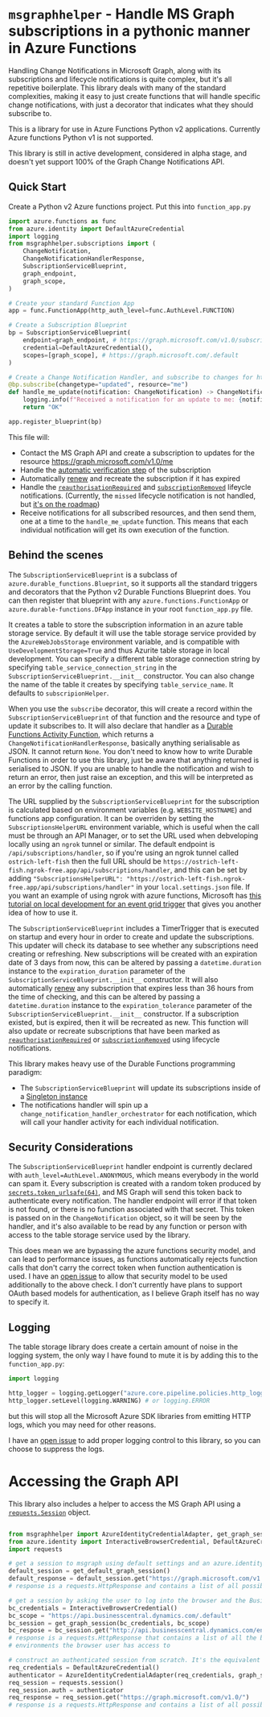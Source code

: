 # `msgraphhelper` - Handle MS Graph subscriptions in a pythonic manner in Azure Functions

Handling Change Notifications in Microsoft Graph, along with its subscriptions and lifecycle notifications is quite complex, but it's all repetitive boilerplate. This library deals with many of the standard complexities, making it easy to just create functions that will handle specific change notifications, with just a decorator that indicates what they should subscribe to.

This is a library for use in Azure Functions Python v2 applications. Currently Azure functions Python v1 is not supported.

This library is still in active development, considered in alpha stage, and doesn't yet support 100% of the Graph Change Notifications API.

## Quick Start

Create a Python v2 Azure functions project. Put this into `function_app.py`

```python
import azure.functions as func
from azure.identity import DefaultAzureCredential
import logging
from msgraphhelper.subscriptions import (
    ChangeNotification,
    ChangeNotificationHandlerResponse,
    SubscriptionServiceBlueprint,
    graph_endpoint,
    graph_scope,
)

# Create your standard Function App
app = func.FunctionApp(http_auth_level=func.AuthLevel.FUNCTION)

# Create a Subscription Blueprint
bp = SubscriptionServiceBlueprint(
    endpoint=graph_endpoint, # https://graph.microsoft.com/v1.0/subscriptions/
    credential=DefaultAzureCredential(),
    scopes=[graph_scope], # https://graph.microsoft.com/.default
)

# Create a Change Notification Handler, and subscribe to changes for https://graph.microsoft.com/v1.0/me
@bp.subscribe(changetype="updated", resource="me")
def handle_me_update(notification: ChangeNotification) -> ChangeNotificationHandlerResponse:
    logging.info(f"Received a notification for an update to me: {notification}")
    return "OK"

app.register_blueprint(bp)
```

This file will:

- Contact the MS Graph API and create a subscription to updates for the resource https://graph.microsoft.com/v1.0/me
- Handle the [automatic verification step](https://learn.microsoft.com/en-us/graph/change-notifications-delivery-webhooks?tabs=http#notificationurl-validation) of the subscription
- Automatically [renew](https://learn.microsoft.com/en-us/graph/change-notifications-delivery-webhooks?tabs=http#renew-a-subscription) and recreate the subscription if it has expired
- Handle the [`reauthorisationRequired`](https://learn.microsoft.com/en-us/graph/change-notifications-lifecycle-events?tabs=http#responding-to-reauthorizationrequired-notifications) and [`subscriptionRemoved`](https://learn.microsoft.com/en-us/graph/change-notifications-lifecycle-events?tabs=http#responding-to-subscriptionremoved-notifications) lifeycle notifications. (Currently, the `missed` lifecycle notification is not handled, but [it's on the roadmap](https://github.com/metamoof/azure-functions-graphhelper/issues/2))
- Receive notifications for all subscribed resources, and then send them, one at a time to the `handle_me_update` function. This means that each individual notification will get its own execution of the function.

## Behind the scenes

The `SubscriptionServiceBlueprint` is a subclass of `azure.durable_functions.Blueprint`, so it supports all the standard triggers and decorators that the Python v2 Durable Functions Blueprint does. You can then register that blueprint with any `azure.functions.FunctionApp` or `azure.durable-functions.DFApp` instance in your root `function_app.py` file.

It creates a table to store the subscription information in an azure table storage service. By default it will use the table storage service provided by the `AzureWebJobsStorage` environment variable, and is compatible with `UseDevelopmentStorage=True` and thus Azurite table storage in local development. You can specify a different table storage connection string by specifying `table_service_connection_string` in the `SubscriptionServiceBlueprint.__init__` constructor. You can also change the name of the table it creates by specifying `table_service_name`. It defaults to `subscripionHelper`.

When you use the `subscribe` decorator, this will create a record within the `SubscriptionServiceBlueprint` of that function and the resource and type of update it subscribes to. It will also declare that handler as a [Durable Functions Activity Function](https://learn.microsoft.com/en-us/azure/azure-functions/durable/durable-functions-types-features-overview#activity-functions), which returns a `ChangeNotificationHandlerResponse`, basically anything serialisable as JSON. It cannot return `None`. You don't need to know how to write Durable Functions in order to use this library, just be aware that anything returned is serialised to JSON. If you are unable to handle the notification and wish to return an error, then just raise an exception, and this will be interpreted as an error by the calling function.

The URL supplied by the `SubscriptionServiceBlueprint` for the subscription is calculated based on environment variables (e.g. `WEBSITE_HOSTNAME`) and functions app configuration. It can be overriden by setting the `SubscriptionsHelperURL` environment variable, which is useful when the call must be through an API Manager, or to set the URL used when debveloping locally using an `ngrok` tunnel or similar. The default endpoint is `/api/subscriptions/handler`, so if you're using an ngrok tunnel called `ostrich-left-fish` then the full URL should be `https://ostrich-left-fish.ngrok-free.app/api/subscriptions/handler`, and this can be set by adding `"SubscriptionsHelperURL": "https://ostrich-left-fish.ngrok-free.app/api/subscriptions/handler"` in your `local.settings.json` file. If you want an example of using ngrok with azure functions, Microsoft has [this tutorial on local development for an event grid trigger](https://learn.microsoft.com/en-us/azure/azure-functions/functions-event-grid-blob-trigger?tabs=isolated-process%2Cnodejs-v4&pivots=programming-language-python) that gives you another idea of how to use it.

The `SubscriptionServiceBlueprint` includes a TimerTrigger that is executed on startup and every hour in order to create and update the subscriptions. This updater will check its database to see whether any subscriptions need creating or refreshing. New subscriptions will be created with an expiration date of 3 days from now, this can be altered by passing a `datetime.duration` instance to the `expiration_duration` parameter of the `SubscriptionServiceBlueprint.__init__` constructor. It will also automatically [renew](https://learn.microsoft.com/en-us/graph/change-notifications-delivery-webhooks?tabs=http#renew-a-subscription) any subscription that expires less than 36 hours from the time of checking, and this can be altered by passing a `datetime.duration` instance to the `expiration_tolerance` parameter of the `SubscriptionServiceBlueprint.__init__` constructor. If a subscription existed, but is expired, then it will be recreated as new. This function will also update or recreate subscriptions that have been marked as [`reauthorisationRequired`](https://learn.microsoft.com/en-us/graph/change-notifications-lifecycle-events?tabs=http#responding-to-reauthorizationrequired-notifications) or [`subscriptionRemoved`](https://learn.microsoft.com/en-us/graph/change-notifications-lifecycle-events?tabs=http#responding-to-subscriptionremoved-notifications) using lifecycle notifications.

This library makes heavy use of the Durable Functions programming paradigm:

- The `SubscriptionServiceBlueprint` will update its subscriptions inside of a [Singleton instance](https://learn.microsoft.com/en-us/azure/azure-functions/durable/durable-functions-singletons?tabs=python)
- The notifications handler will spin up a `change_notification_handler_orchestrator` for each notification, which will call your handler activity for each individual notification.

## Security Considerations

The `SubscriptionServiceBlueprint` handler endpoint is currently declared with `auth_level=AuthLevel.ANONYMOUS`, which means everybody in the world can spam it. Every subscription is created with a random token produced by [`secrets.token_urlsafe(64)`](https://docs.python.org/3/library/secrets.html#secrets.token_urlsafe), and MS Graph will send this token back to authenticate every notification. The handler endpoint will error if that token is not found, or there is no function associated with that secret. This token is passed on in the `ChangeNotification` object, so it will be seen by the handler, and it's also available to be read by any function or person with access to the table storage service used by the library.

This does mean we are bypassing the azure functions security model, and can lead to performance issues, as functions automatically rejects function calls that don't carry the correct token when function authentication is used. I have an [open issue](https://github.com/metamoof/azure-functions-graphhelper/issues/9) to allow that security model to be used additionally to the above check. I don't currently have plans to support OAuth based models for authentication, as I believe Graph itself has no way to specify it.

## Logging

The table storage library does create a certain amount of noise in the logging system, the only way I have found to mute it is by adding this to the `function_app.py`:

```python
import logging

http_logger = logging.getLogger("azure.core.pipeline.policies.http_logging_policy")
http_logger.setLevel(logging.WARNING) # or logging.ERROR
```

but this will stop all the Microsoft Azure SDK libraries from emitting HTTP logs, which you may need for other reasons.

I have an [open issue](https://github.com/metamoof/azure-functions-graphhelper/issues/4) to add proper logging control to this library, so you can choose to suppress the logs.

# Accessing the Graph API

This library also includes a helper to access the MS Graph API using a [`requests.Session`](https://docs.python-requests.org/en/latest/user/advanced/#session-objects) object.

```python

from msgraphhelper import AzureIdentityCredentialAdapter, get_graph_session, get_default_graph_session, graph_scope
from azure.identity import InteractiveBrowserCredential, DefaultAzureCredential
import requests

# get a session to msgraph using default settings and an azure.identity.DefaultAzureCredential
default_session = get_default_graph_session()
default_response = default_session.get("https://graph.microsoft.com/v1.0/")
# response is a requests.HttpResponse and contains a list of all possible enpoints

# get a session by asking the user to log into the browser and the Business Central scope
bc_credentials = InteractiveBrowserCredential()
bc_scope = "https://api.businesscentral.dynamics.com/.default"
bc_session = get_graph_session(bc_credentials, bc_scope)
bc_respose = bc_session.get("http://api.businesscentral.dynamics.com/environments/v1.1")
# response is a requests.HttpResponse that contains a list of all the business central
# environments the browser user has access to

# construct an authenticated session from scratch. It's the equivalent of get_default_graph_session
req_credentials = DefaultAzureCredential()
authenticator = AzureIdentityCredentialAdapter(req_credentials, graph_scope)
req_session = requests.session()
req_session.auth = authenticator
req_response = req_session.get("https://graph.microsoft.com/v1.0/")
# response is a requests.HttpResponse and contains a list of all possible enpoints
```
